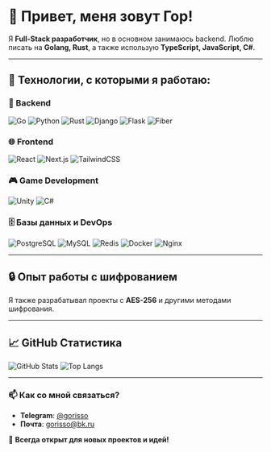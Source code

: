 # 👋 Привет, меня зовут Гор!

Я **Full-Stack разработчик**, но в основном занимаюсь backend. Люблю писать на **Golang, Rust**, а также использую **TypeScript, JavaScript, C#**.

---

## 🔧 Технологии, с которыми я работаю:
### 📌 Backend
![Go](https://img.shields.io/badge/Go-00ADD8?style=for-the-badge&logo=go&logoColor=white)
![Python](https://img.shields.io/badge/Python-3776AB?style=for-the-badge&logo=python&logoColor=white)
![Rust](https://img.shields.io/badge/Rust-000000?style=for-the-badge&logo=rust&logoColor=white)
![Django](https://img.shields.io/badge/Django-092E20?style=for-the-badge&logo=django&logoColor=white)
![Flask](https://img.shields.io/badge/Flask-000000?style=for-the-badge&logo=flask&logoColor=white)
![Fiber](https://img.shields.io/badge/Fiber-1DBF73?style=for-the-badge&logo=fiber&logoColor=white)

### 🌐 Frontend
![React](https://img.shields.io/badge/React-20232A?style=for-the-badge&logo=react&logoColor=61DAFB)
![Next.js](https://img.shields.io/badge/Next.js-000000?style=for-the-badge&logo=nextdotjs&logoColor=white)
![TailwindCSS](https://img.shields.io/badge/Tailwind_CSS-38B2AC?style=for-the-badge&logo=tailwind-css&logoColor=white)

### 🎮 Game Development
![Unity](https://img.shields.io/badge/Unity-100000?style=for-the-badge&logo=unity&logoColor=white)
![C#](https://img.shields.io/badge/C%23-239120?style=for-the-badge&logo=c-sharp&logoColor=white)

### 🗄️ Базы данных и DevOps
![PostgreSQL](https://img.shields.io/badge/PostgreSQL-336791?style=for-the-badge&logo=postgresql&logoColor=white)
![MySQL](https://img.shields.io/badge/MySQL-4479A1?style=for-the-badge&logo=mysql&logoColor=white)
![Redis](https://img.shields.io/badge/Redis-DC382D?style=for-the-badge&logo=redis&logoColor=white)
![Docker](https://img.shields.io/badge/Docker-2496ED?style=for-the-badge&logo=docker&logoColor=white)
![Nginx](https://img.shields.io/badge/Nginx-009639?style=for-the-badge&logo=nginx&logoColor=white)

---

## 🔒 Опыт работы с шифрованием
Я также разрабатывал проекты с **AES-256** и другими методами шифрования.

---

## 📈 GitHub Статистика
![GitHub Stats](https://github-readme-stats.vercel.app/api?username=gorisso1&show_icons=true&theme=dark)
![Top Langs](https://github-readme-stats.vercel.app/api/top-langs/?username=gorisso1&layout=compact&theme=dark)

---

### 📫 Как со мной связаться?
- **Telegram**: [@gorisso](https://t.me/gorisso)
- **Почта**: gorisso@bk.ru

🚀 **Всегда открыт для новых проектов и идей!**
